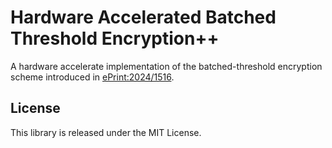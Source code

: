 # Hardware Accelerated Batched Threshold Encryption++
A hardware accelerate implementation of the batched-threshold encryption scheme introduced in [ePrint:2024/1516](https://eprint.iacr.org/2024/1516).

## License
This library is released under the MIT License.
